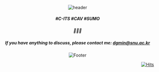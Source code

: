 <div align="center">

![header](https://capsule-render.vercel.app/api?type=waving&color=auto&height=230&section=header&customColorList=6&text=Mr.DG&fontColor=ffffff&animation=fadeIn&fontAlignY=40)

##### #C-ITS #CAV #SUMO
##### 🚗🚐🚌
##### If you have anything to discuss, please contact me: dgmin@snu.ac.kr

![Footer](https://capsule-render.vercel.app/api?type=waving&color=auto&height=130&section=footer&customColorList=6)

</div>

<div align="right">
  
[![Hits](https://hits.seeyoufarm.com/api/count/incr/badge.svg?url=https%3A%2F%2Fgithub.com%2Fdonggyumin-engr&count_bg=%232A55FF&title_bg=%23000000&icon=github.svg&icon_color=%23E7E7E7&title=Today&edge_flat=false)](https://hits.seeyoufarm.com)
  
</div>
